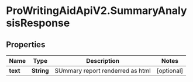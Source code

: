 # ProWritingAidApiV2.SummaryAnalysisResponse

## Properties
Name | Type | Description | Notes
------------ | ------------- | ------------- | -------------
**text** | **String** | SUmmary report renderred as html | [optional] 


